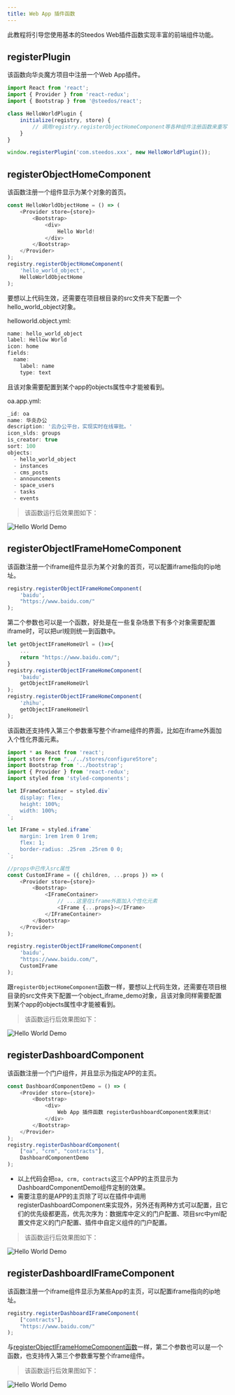 ```yaml
---
title: Web App 插件函数
---
```


此教程将引导您使用基本的Steedos Web插件函数实现丰富的前端组件功能。

## registerPlugin
该函数向华炎魔方项目中注册一个Web App插件。
```js
import React from 'react';
import { Provider } from 'react-redux';
import { Bootstrap } from '@steedos/react';

class HelloWorldPlugin {
    initialize(registry, store) {
        // 调用registry.registerObjectHomeComponent等各种组件注册函数来重写或增强UI功能
    }
}

window.registerPlugin('com.steedos.xxx', new HelloWorldPlugin());
```

## registerObjectHomeComponent
该函数注册一个组件显示为某个对象的首页。
```js
const HelloWorldObjectHome = () => (
    <Provider store={store}>
        <Bootstrap>
            <div>
                Hello World!
            </div>
        </Bootstrap>
    </Provider>
);
registry.registerObjectHomeComponent(
    'hello_world_object',
    HelloWorldObjectHome
);
```

要想以上代码生效，还需要在项目根目录的src文件夹下配置一个hello_world_object对象。

helloworld.object.yml:
```js
name: hello_world_object
label: Hellow World
icon: home
fields:
  name:
    label: name
    type: text
```

且该对象需要配置到某个app的objects属性中才能被看到。

oa.app.yml:
```js
_id: oa
name: 华炎办公
description: '云办公平台，实现实时在线审批。'
icon_slds: groups
is_creator: true
sort: 100
objects: 
  - hello_world_object
  - instances
  - cms_posts
  - announcements
  - space_users
  - tasks
  - events
```

> 该函数运行后效果图如下：

![Hello World Demo](/assets/plugins/hello_world.png)


## registerObjectIFrameHomeComponent
该函数注册一个iframe组件显示为某个对象的首页，可以配置iframe指向的ip地址。
```js
registry.registerObjectIFrameHomeComponent(
    'baidu',
    "https://www.baidu.com/"
);
```
第二个参数也可以是一个函数，好处是在一些复杂场景下有多个对象需要配置iframe时，可以把url规则统一到函数中。
```js
let getObjectIFrameHomeUrl = ()=>{
    ...
    return "https://www.baidu.com/";
}
registry.registerObjectIFrameHomeComponent(
    'baidu',
    getObjectIFrameHomeUrl
);
registry.registerObjectIFrameHomeComponent(
    'zhihu',
    getObjectIFrameHomeUrl
);
```
该函数还支持传入第三个参数重写整个iframe组件的界面，比如在iframe外面加入个性化界面元素。
```js
import * as React from 'react';
import store from "../../stores/configureStore";
import Bootstrap from '../bootstrap';
import { Provider } from 'react-redux';
import styled from 'styled-components';

let IFrameContainer = styled.div`
    display: flex;
    height: 100%;
    width: 100%;
`;

let IFrame = styled.iframe`
    margin: 1rem 1rem 0 1rem;
    flex: 1;
    border-radius: .25rem .25rem 0 0;
`;

//props中已传入src属性
const CustomIFrame = ({ children, ...props }) => (
    <Provider store={store}>
        <Bootstrap>
            <IFrameContainer>
                // ...这里在iframe外面加入个性化元素
                <IFrame {...props}></IFrame>
            </IFrameContainer>
        </Bootstrap>
    </Provider>
);

registry.registerObjectIFrameHomeComponent(
    'baidu',
    "https://www.baidu.com/",
    CustomIFrame
);
```

跟`registerObjectHomeComponent`函数一样，要想以上代码生效，还需要在项目根目录的src文件夹下配置一个object_iframe_demo对象，且该对象同样需要配置到某个app的objects属性中才能被看到。

> 该函数运行后效果图如下：

![Hello World Demo](/assets/plugins/object_baidu.png)

## registerDashboardComponent
该函数注册一个门户组件，并且显示为指定APP的主页。
```js
const DashboardComponentDemo = () => (
    <Provider store={store}>
        <Bootstrap>
            <div>
                Web App 插件函数 registerDashboardComponent效果测试!
            </div>
        </Bootstrap>
    </Provider>
);
registry.registerDashboardComponent(
    ["oa", "crm", "contracts"],
    DashboardComponentDemo
);
```

- 以上代码会把`oa, crm, contracts`这三个APP的主页显示为DashboardComponentDemo组件定制的效果。
- 需要注意的是APP的主页除了可以在插件中调用registerDashboardComponent来实现外，另外还有两种方式可以配置，且它们的优先级都更高，优先次序为：数据库中定义的门户配置、项目src中yml配置文件定义的门户配置、插件中自定义组件的门户配置。

> 该函数运行后效果图如下：

![Hello World Demo](/assets/plugins/dashboard.png)


## registerDashboardIFrameComponent
该函数注册一个iframe组件显示为某些App的主页，可以配置iframe指向的ip地址。
```js
registry.registerDashboardIFrameComponent(
    ["contracts"],
    "https://www.baidu.com/"
);
```

与[registerObjectIFrameHomeComponent函数](./plugin_webap_functions.md#registerObjectIFrameHomeComponent)一样，第二个参数也可以是一个函数，也支持传入第三个参数重写整个iframe组件。

> 该函数运行后效果图如下：

![Hello World Demo](/assets/plugins/app_baidu.png)